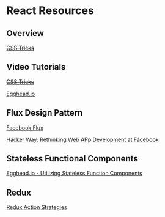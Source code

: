 # React Resources

## Overview

~~[CSS Tricks](https://css-tricks.com/learning-react-router/)~~

## Video Tutorials

~~[CSS Tricks](https://www.youtube.com/watch?v=LR_Fb2LbnhY&noredirect=1)~~

[Egghead.io](https://egghead.io/lessons/react-building-a-react-js-app-notetaker-introduction)

## Flux Design Pattern

[Facebook Flux](https://facebook.github.io/flux/docs/overview.html)

[Hacker Way: Rethinking Web APp Development at Facebook](https://www.youtube.com/watch?list=PLb0IAmt7-GS188xDYE-u1ShQmFFGbrk0v&v=nYkdrAPrdcw)

## Stateless Functional Components

[Egghead.io - Utilizing Stateless Function Components](https://egghead.io/lessons/react-building-a-react-js-app-utilizing-stateless-function-components?series=build-your-first-react-js-application)

## Redux

[Redux Action Strategies](https://github.com/bradwestfall/CSS-Tricks-React-Series/blob/master/guide-3-redux/docs/action-strategies.md)
